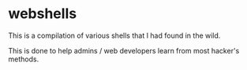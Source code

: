 webshells
=========

This is a compilation of various shells that I had found in the wild.

This is done to help admins / web developers learn from most hacker's methods.
